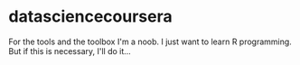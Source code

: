 # datasciencecoursera
For the tools and the toolbox
I'm a noob. I just want to learn R programming. But if this is necessary, I'll do it...
